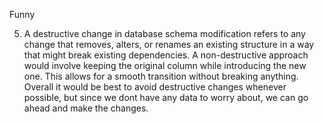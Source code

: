 Funny

5. A destructive change in database schema modification refers to any change that removes, alters, or renames an existing structure in a way that might break existing dependencies.
   A non-destructive approach would involve keeping the original column while introducing the new one. This allows for a smooth transition without breaking anything.
   Overall it would be best to avoid destructive changes whenever possible, but since we dont have any data to worry about, we can go ahead and make the changes.